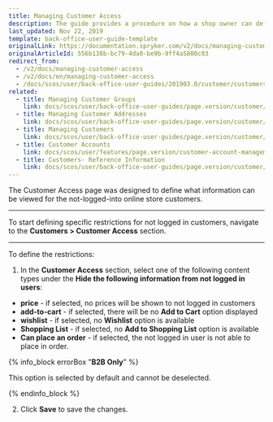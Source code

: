 ```yaml
---
title: Managing Customer Access
description: The guide provides a procedure on how a shop owner can define restrictions for actions for non-logged in users.
last_updated: Nov 22, 2019
template: back-office-user-guide-template
originalLink: https://documentation.spryker.com/v2/docs/managing-customer-access
originalArticleId: 556b138b-bc79-4da0-be9b-9ff4a5800c03
redirect_from:
  - /v2/docs/managing-customer-access
  - /v2/docs/en/managing-customer-access
  - /docs/scos/user/back-office-user-guides/201903.0/customer/customers-customer-access-customer-groups/managing-customer-access.html
related:
  - title: Managing Customer Groups
    link: docs/scos/user/back-office-user-guides/page.version/customer/customers-customer-access-customer-groups/managing-customer-groups.html
  - title: Managing Customer Addresses
    link: docs/scos/user/back-office-user-guides/page.version/customer/customers-customer-access-customer-groups/managing-customer-addresses.html
  - title: Managing Customers
    link: docs/scos/user/back-office-user-guides/page.version/customer/customers-customer-access-customer-groups/managing-customers.html
  - title: Customer Accounts
    link: docs/scos/user/features/page.version/customer-account-management-feature-overview/customer-account-management-feature-overview.html
  - title: Customers- Reference Information
    link: docs/scos/user/back-office-user-guides/page.version/customer/references/customers-reference-information.html
---
```


The Customer Access page was designed to define what information can be viewed for the not-logged-into online store customers.
***
To start defining specific restrictions for not logged in customers, navigate to the **Customers > Customer Access** section.
***
To define the restrictions:
1. In the **Customer Access** section, select one of the following content types under the **Hide the following information from not logged in users**:
  * **price** - if selected, no prices will be shown to not logged in customers
  * **add-to-cart** - if selected, there will be no **Add to Cart** option displayed
  * **wishlist** - if selected, no **Wishlist** option is available
  * **Shopping List** - if selected, no **Add to Shopping List** option is available
  * **Can place an order** - if selected, the not logged in user is not able to place in order.

  {% info_block errorBox "**B2B Only**" %}

  This option is selected by default and cannot be deselected.

  {% endinfo_block %}

2. Click **Save** to save the changes.
